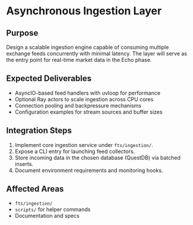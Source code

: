# Asynchronous Ingestion Layer

## Purpose
Design a scalable ingestion engine capable of consuming multiple exchange feeds concurrently with minimal latency. The layer will serve as the entry point for real-time market data in the Echo phase.

## Expected Deliverables
- AsyncIO-based feed handlers with uvloop for performance
- Optional Ray actors to scale ingestion across CPU cores
- Connection pooling and backpressure mechanisms
- Configuration examples for stream sources and buffer sizes

## Integration Steps
1. Implement core ingestion service under `fts/ingestion/`.
2. Expose a CLI entry for launching feed collectors.
3. Store incoming data in the chosen database (QuestDB) via batched inserts.
4. Document environment requirements and monitoring hooks.

## Affected Areas
- `fts/ingestion/`
- `scripts/` for helper commands
- Documentation and specs
